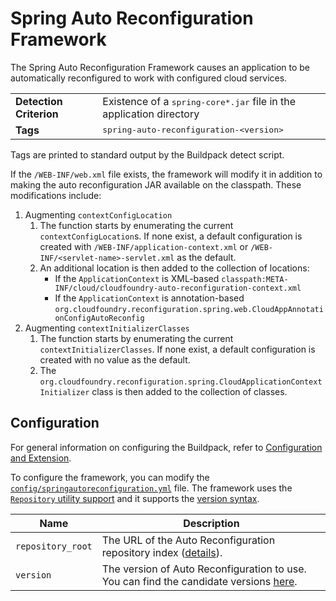 # Spring Auto Reconfiguration Framework
The Spring Auto Reconfiguration Framework causes an application to be automatically reconfigured to work with configured cloud services.

<table>
  <tr>
    <td><strong>Detection Criterion</strong></td><td>Existence of a <tt>spring-core*.jar</tt> file in the application directory</td>
  </tr>
  <tr>
    <td><strong>Tags</strong></td><td><tt>spring-auto-reconfiguration-&lt;version&gt;</tt></td>
  </tr>
</table>
Tags are printed to standard output by the Buildpack detect script.

If the `/WEB-INF/web.xml` file exists, the framework will modify it in addition to making the auto reconfiguration JAR available on the classpath.  These modifications include:

1. Augmenting `contextConfigLocation`
    1. The function starts by enumerating the current `contextConfigLocation`s. If none exist, a default configuration is created with `/WEB-INF/application-context.xml` or `/WEB-INF/<servlet-name>-servlet.xml` as the default.
    2. An additional location is then added to the collection of locations:
        * If the `ApplicationContext` is XML-based `classpath:META- INF/cloud/cloudfoundry-auto-reconfiguration-context.xml`
        * If the `ApplicationContext` is annotation-based `org.cloudfoundry.reconfiguration.spring.web.CloudAppAnnotationConfigAutoReconfig`
2. Augmenting `contextInitializerClasses`
    1. The function starts by enumerating the current `contextInitializerClasses`.  If none exist, a default configuration is created with no value as the default.
    2. The `org.cloudfoundry.reconfiguration.spring.CloudApplicationContextInitializer` class is then added to the collection of classes.

## Configuration
For general information on configuring the Buildpack, refer to [Configuration and Extension][].

To configure the framework, you can modify the [`config/springautoreconfiguration.yml`][] file.  The framework uses the [`Repository` utility support][repositories] and it supports the [version syntax][].

| Name | Description
| ---- | -----------
| `repository_root` | The URL of the Auto Reconfiguration repository index ([details][repositories]).
| `version` | The version of Auto Reconfiguration to use. You can find the candidate versions [here][].

[Configuration and Extension]: ../README.md#Configuration-and-Extension
[`config/springautoreconfiguration.yml`]: ../config/springautoreconfiguration.yml
[repositories]: util-repositories.md
[here]: http://download.pivotal.io.s3.amazonaws.com/auto-reconfiguration/lucid/x86_64/index.yml
[version syntax]: util-repositories.md#version-syntax-and-ordering
